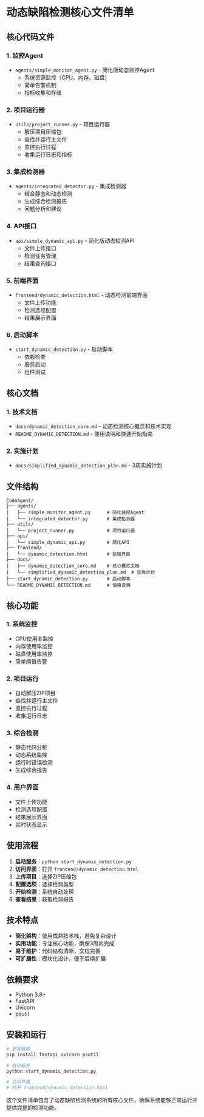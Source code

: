 # 动态缺陷检测核心文件清单

## 核心代码文件

### 1. 监控Agent
- `agents/simple_monitor_agent.py` - 简化版动态监控Agent
  - 系统资源监控（CPU、内存、磁盘）
  - 简单告警机制
  - 指标收集和存储

### 2. 项目运行器
- `utils/project_runner.py` - 项目运行器
  - 解压项目压缩包
  - 查找并运行主文件
  - 监控执行过程
  - 收集运行日志和指标

### 3. 集成检测器
- `agents/integrated_detector.py` - 集成检测器
  - 结合静态和动态检测
  - 生成综合检测报告
  - 问题分析和建议

### 4. API接口
- `api/simple_dynamic_api.py` - 简化版动态检测API
  - 文件上传接口
  - 检测任务管理
  - 结果查询接口

### 5. 前端界面
- `frontend/dynamic_detection.html` - 动态检测前端界面
  - 文件上传功能
  - 检测选项配置
  - 结果展示界面

### 6. 启动脚本
- `start_dynamic_detection.py` - 启动脚本
  - 依赖检查
  - 服务启动
  - 组件测试

## 核心文档

### 1. 技术文档
- `docs/dynamic_detection_core.md` - 动态检测核心概念和技术实现
- `README_DYNAMIC_DETECTION.md` - 使用说明和快速开始指南

### 2. 实施计划
- `docs/simplified_dynamic_detection_plan.md` - 3周实施计划

## 文件结构

```
CodeAgent/
├── agents/
│   ├── simple_monitor_agent.py      # 简化监控Agent
│   └── integrated_detector.py       # 集成检测器
├── utils/
│   └── project_runner.py            # 项目运行器
├── api/
│   └── simple_dynamic_api.py        # 简化API
├── frontend/
│   └── dynamic_detection.html       # 前端界面
├── docs/
│   ├── dynamic_detection_core.md    # 核心概念文档
│   └── simplified_dynamic_detection_plan.md  # 实施计划
├── start_dynamic_detection.py       # 启动脚本
└── README_DYNAMIC_DETECTION.md      # 使用说明
```

## 核心功能

### 1. 系统监控
- CPU使用率监控
- 内存使用率监控
- 磁盘使用率监控
- 简单阈值告警

### 2. 项目运行
- 自动解压ZIP项目
- 查找并运行主文件
- 监控执行过程
- 收集运行日志

### 3. 综合检测
- 静态代码分析
- 动态系统监控
- 运行时错误检测
- 生成综合报告

### 4. 用户界面
- 文件上传功能
- 检测选项配置
- 结果展示界面
- 实时状态显示

## 使用流程

1. **启动服务**：`python start_dynamic_detection.py`
2. **访问界面**：打开 `frontend/dynamic_detection.html`
3. **上传项目**：选择ZIP压缩包
4. **配置选项**：选择检测类型
5. **开始检测**：系统自动处理
6. **查看结果**：获取检测报告

## 技术特点

- **简化架构**：使用成熟技术栈，避免复杂设计
- **实用功能**：专注核心功能，确保3周内完成
- **易于维护**：代码结构清晰，文档完善
- **可扩展性**：模块化设计，便于后续扩展

## 依赖要求

- Python 3.8+
- FastAPI
- Uvicorn
- psutil

## 安装和运行

```bash
# 安装依赖
pip install fastapi uvicorn psutil

# 启动服务
python start_dynamic_detection.py

# 访问界面
# 打开 frontend/dynamic_detection.html
```

这个文件清单包含了动态缺陷检测系统的所有核心文件，确保系统能够正常运行并提供完整的检测功能。
